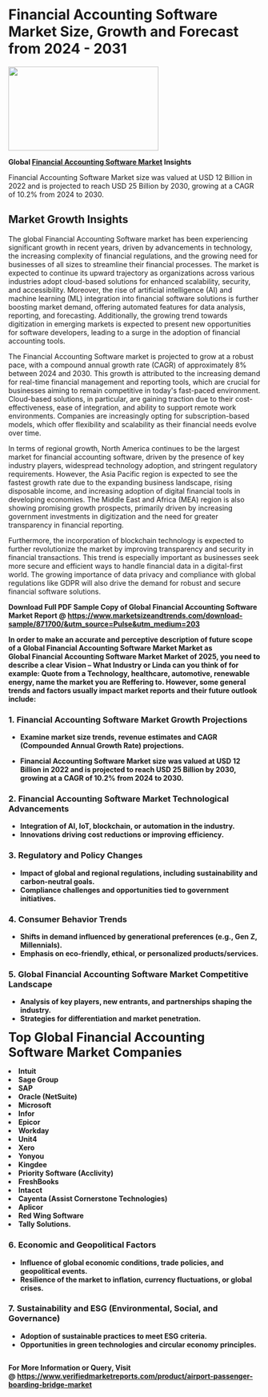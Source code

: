 <H1>Financial Accounting Software Market Size, Growth and Forecast from 2024 - 2031</H1><img class="aligncenter size-medium wp-image-584254" src="https://thirdeyenews.in/wp-content/uploads/2024/09/Global-Market-Research-300x168.jpeg" alt="" width="300" height="168" /><p><strong>Global&nbsp;<a href="https://www.marketsizeandtrends.com/download-sample/871700/&amp;utm_source=Pulse&amp;utm_medium=203">Financial Accounting Software Market</a> Insights</strong></p><p>Financial Accounting Software Market size was valued at USD 12 Billion in 2022 and is projected to reach USD 25 Billion by 2030, growing at a CAGR of 10.2% from 2024 to 2030.</p><p><h2>Market Growth Insights</h2> <p>The global Financial Accounting Software market has been experiencing significant growth in recent years, driven by advancements in technology, the increasing complexity of financial regulations, and the growing need for businesses of all sizes to streamline their financial processes. The market is expected to continue its upward trajectory as organizations across various industries adopt cloud-based solutions for enhanced scalability, security, and accessibility. Moreover, the rise of artificial intelligence (AI) and machine learning (ML) integration into financial software solutions is further boosting market demand, offering automated features for data analysis, reporting, and forecasting. Additionally, the growing trend towards digitization in emerging markets is expected to present new opportunities for software developers, leading to a surge in the adoption of financial accounting tools.</p> <p><strong></strong></p> <p>The Financial Accounting Software market is projected to grow at a robust pace, with a compound annual growth rate (CAGR) of approximately 8% between 2024 and 2030. This growth is attributed to the increasing demand for real-time financial management and reporting tools, which are crucial for businesses aiming to remain competitive in today's fast-paced environment. Cloud-based solutions, in particular, are gaining traction due to their cost-effectiveness, ease of integration, and ability to support remote work environments. Companies are increasingly opting for subscription-based models, which offer flexibility and scalability as their financial needs evolve over time.</p> <p>In terms of regional growth, North America continues to be the largest market for financial accounting software, driven by the presence of key industry players, widespread technology adoption, and stringent regulatory requirements. However, the Asia Pacific region is expected to see the fastest growth rate due to the expanding business landscape, rising disposable income, and increasing adoption of digital financial tools in developing economies. The Middle East and Africa (MEA) region is also showing promising growth prospects, primarily driven by increasing government investments in digitization and the need for greater transparency in financial reporting.</p> <p>Furthermore, the incorporation of blockchain technology is expected to further revolutionize the market by improving transparency and security in financial transactions. This trend is especially important as businesses seek more secure and efficient ways to handle financial data in a digital-first world. The growing importance of data privacy and compliance with global regulations like GDPR will also drive the demand for robust and secure financial software solutions.</p> <p><strong></p><p><span class=""><strong>Download Full PDF Sample Copy of Global Financial Accounting Software Market Report</strong> @ <a href="https://www.marketsizeandtrends.com/download-sample/871700/&amp;utm_source=Pulse&amp;utm_medium=203" target="_blank">https://www.marketsizeandtrends.com/download-sample/871700/&amp;utm_source=Pulse&amp;utm_medium=203</a></span></p><p>In order to make an accurate and perceptive description of future scope of a Global&nbsp;Financial Accounting Software Market Market as Global&nbsp;Financial Accounting Software Market Market of 2025, you need to describe a clear Vision &ndash; What Industry or Linda can you think of for example: Quote from a Technology, healthcare, automotive, renewable energy, name the market you are Reffering to. However, some general trends and factors usually impact market reports and their future outlook include:</p><h3>1.&nbsp;<strong>Financial Accounting Software Market Growth Projections</strong></h3><ul><li>Examine market size trends, revenue estimates and CAGR (Compounded Annual Growth Rate) projections.</li><li><p>Financial Accounting Software Market size was valued at USD 12 Billion in 2022 and is projected to reach USD 25 Billion by 2030, growing at a CAGR of 10.2% from 2024 to 2030.</p></li></ul><h3>2.&nbsp;<strong>Financial Accounting Software Market Technological Advancements</strong></h3><ul><li>Integration of AI, IoT, blockchain, or automation in the industry.</li><li>Innovations driving cost reductions or improving efficiency.</li></ul><h3>3.&nbsp;<strong>Regulatory and Policy Changes</strong></h3><ul><li>Impact of global and regional regulations, including sustainability and carbon-neutral goals.</li><li>Compliance challenges and opportunities tied to government initiatives.</li></ul><h3>4.&nbsp;<strong>Consumer Behavior Trends</strong></h3><ul><li>Shifts in demand influenced by generational preferences (e.g., Gen Z, Millennials).</li><li>Emphasis on eco-friendly, ethical, or personalized products/services.</li></ul><h3>5.&nbsp;<strong>Global Financial Accounting Software Market Competitive Landscape</strong></h3><ul><li>Analysis of key players, new entrants, and partnerships shaping the industry.</li><li>Strategies for differentiation and market penetration.</li></ul><p data-pm-slice="1 1 []"><span style="color: inherit; font-family: inherit; font-size: 25px;">Top Global Financial Accounting Software Market Companies</span></p><div class="" data-test-id=""><p><li>Intuit</li><li> Sage Group</li><li> SAP</li><li> Oracle (NetSuite)</li><li> Microsoft</li><li> Infor</li><li> Epicor</li><li> Workday</li><li> Unit4</li><li> Xero</li><li> Yonyou</li><li> Kingdee</li><li> Priority Software (Acclivity)</li><li> FreshBooks</li><li> Intacct</li><li> Cayenta (Assist Cornerstone Technologies)</li><li> Aplicor</li><li> Red Wing Software</li><li> Tally Solutions.</li></p></div><h3>6.&nbsp;<strong>Economic and Geopolitical Factors</strong></h3><ul><li>Influence of global economic conditions, trade policies, and geopolitical events.</li><li>Resilience of the market to inflation, currency fluctuations, or global crises.</li></ul><h3>7.&nbsp;<strong>Sustainability and ESG (Environmental, Social, and Governance)</strong></h3><ul><li>Adoption of sustainable practices to meet ESG criteria.</li><li>Opportunities in green technologies and circular economy principles.</li></ul><h2><strong style="font-size: 14px;">For More Information or Query, Visit @&nbsp;</strong><a style="background-color: #ffffff; font-size: 14px;" href="https://www.marketsizeandtrends.com/report/financial-accounting-software-market/" target="_blank">https://www.verifiedmarketreports.com/product/airport-passenger-boarding-bridge-market</a></h2>
